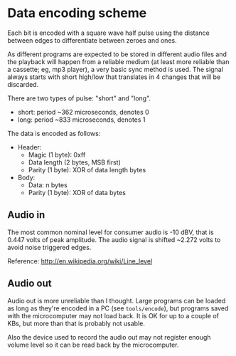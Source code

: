 Data encoding scheme
====================

Each bit is encoded with a square wave half pulse using the distance between
edges to differentiate between zeroes and ones.

As different programs are expected to be stored in different audio files and
the playback will happen from a reliable medium (at least more reliable than a
cassette; eg, mp3 player), a very basic sync method is used. The signal always
starts with short high/low that translates in 4 changes that will be discarded.

There are two types of pulse: "short" and "long".

 - short: period ~362 microseconds, denotes 0
 - long: period ~833 microseconds, denotes 1

The data is encoded as follows:

 - Header:
   - Magic (1 byte): 0xff
   - Data length (2 bytes, MSB first)
   - Parity (1 byte): XOR of data length bytes
 - Body:
   - Data: n bytes
   - Parity (1 byte): XOR of data bytes


Audio in
--------

The most common nominal level for consumer audio is -10 dBV, that is 0.447 volts
of peak amplitude. The audio signal is shifted ~2.272 volts to avoid noise
triggered edges.

Reference: http://en.wikipedia.org/wiki/Line_level

Audio out
---------

Audio out is more unreliable than I thought. Large programs can be loaded as long
as they're encoded in a PC (see `tools/encode`), but programs saved with the
microcomputer may not load back. It is OK for up to a couple of KBs, but more than
that is probably not usable.

Also the device used to record the audio out may not register enough volume level
so it can be read back by the microcomputer.

